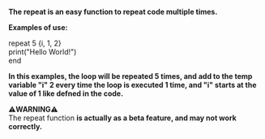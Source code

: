 **The repeat is an easy function to repeat code multiple times.**

**Examples of use:**

repeat 5 {i, 1, 2}\
print("Hello World!")\
end

**In this examples, the loop will be repeated 5 times, and add to the temp variable "i" 2 every time the loop is executed 1 time, and "i" starts at the value of 1  like defned in the code.**

⚠️**WARNING**⚠️\
The repeat function **is actually as a beta feature, and may not work correctly.**
